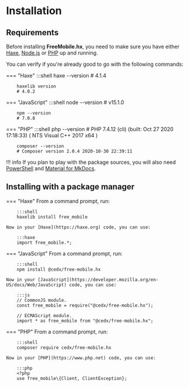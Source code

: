 # Installation

## Requirements
Before installing **FreeMobile.hx**, you need to make sure you have either
[Haxe](https://haxe.org), [Node.js](https://nodejs.org) or [PHP](https://www.php.net) up and running.
		
You can verify if you're already good to go with the following commands:

=== "Haxe"
		:::shell
		haxe --version
		# 4.1.4

		haxelib version
		# 4.0.2

=== "JavaScript"
		:::shell
		node --version
		# v15.1.0

		npm --version
		# 7.0.8

=== "PHP"
		:::shell
		php --version
		# PHP 7.4.12 (cli) (built: Oct 27 2020 17:18:33) ( NTS Visual C++ 2017 x64 )

		composer --version
		# Composer version 2.0.4 2020-10-30 22:39:11

!!! info
	If you plan to play with the package sources, you will also need
	[PowerShell](https://docs.microsoft.com/en-us/powershell) and [Material for MkDocs](https://squidfunk.github.io/mkdocs-material).

## Installing with a package manager

=== "Haxe"
	From a command prompt, run:

		:::shell
		haxelib install free_mobile

	Now in your [Haxe](https://haxe.org) code, you can use:

		:::haxe
		import free_mobile.*;

=== "JavaScript"
	From a command prompt, run:

		:::shell
		npm install @cedx/free-mobile.hx

	Now in your [JavaScript](https://developer.mozilla.org/en-US/docs/Web/JavaScript) code, you can use:

		:::js
		// CommonJS module.
		const free_mobile = require("@cedx/free-mobile.hx");

		// ECMAScript module.
		import * as free_mobile from "@cedx/free-mobile.hx";

=== "PHP"
	From a command prompt, run:

		:::shell
		composer require cedx/free-mobile.hx

	Now in your [PHP](https://www.php.net) code, you can use:

		:::php
		<?php
		use free_mobile\{Client, ClientException};
